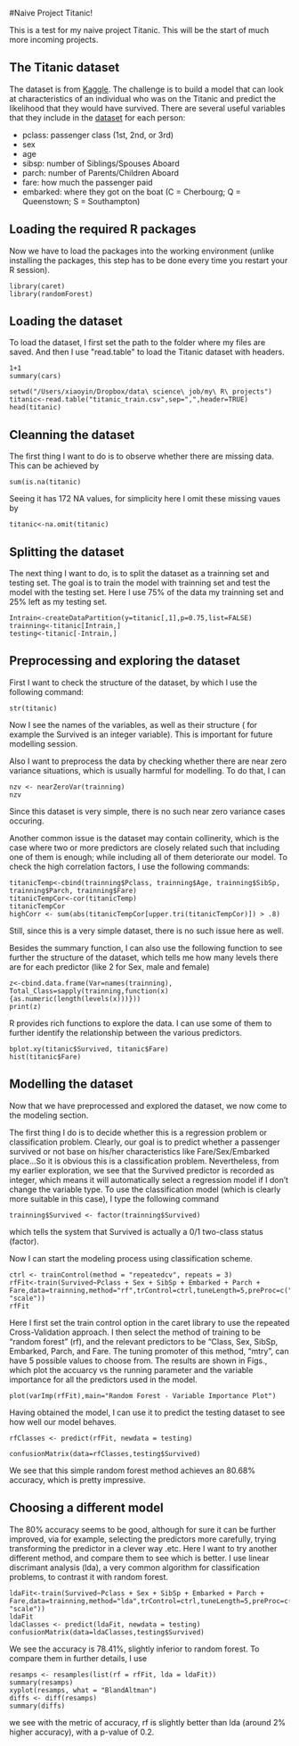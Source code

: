 
#Naive Project Titanic!

This is a test for my naive project Titanic. This will be the start of much more incoming projects.


## The Titanic dataset

The dataset is from [Kaggle](http://www.kaggle.com). The challenge is to build a model that can look at characteristics of an individual who was on the Titanic and predict the likelihood that they would have survived. There are several useful variables that they include in the [dataset](https://www.kaggle.com/c/titanic-gettingStarted) for each person: 
- pclass: passenger class (1st, 2nd, or 3rd)
- sex
- age
- sibsp: number of Siblings/Spouses Aboard
- parch: number of Parents/Children Aboard
- fare: how much the passenger paid
- embarked: where they got on the boat (C = Cherbourg; Q = Queenstown; S = Southampton)


## Loading the required R packages

Now we have to load the packages into the working environment (unlike installing the packages, this step has to be done every time you restart your R session).

```{r, warning = FALSE, message = FALSE}
library(caret)
library(randomForest)
```
## Loading the dataset

To load the dataset, I first set the path to the folder where my files are saved. And then I use "read.table" to load the Titanic dataset with headers.

```{r cars}
1+1
summary(cars)
```



```
setwd("/Users/xiaoyin/Dropbox/data\ science\ job/my\ R\ projects")
titanic<-read.table("titanic_train.csv",sep=",",header=TRUE)
head(titanic)
```
## Cleanning the dataset

The first thing I want to do is to observe whether there are missing data. This can be achieved by 
```
sum(is.na(titanic)
```
Seeing it has 172 NA values, for simplicity here I omit these missing vaues by
```
titanic<-na.omit(titanic)
```
## Splitting the dataset

The next thing I want to do, is to split the dataset as a trainning set and testing set. The goal is to train the model with trainning set and test the model with the testing set. Here I use 75% of the data my trainning set and 25% left as my testing set.

```
Intrain<-createDataPartition(y=titanic[,1],p=0.75,list=FALSE)
trainning<-titanic[Intrain,]
testing<-titanic[-Intrain,]
```

## Preprocessing and exploring the dataset

First I want to check the structure of the dataset, by which I use the following command:
```
str(titanic)
```
Now I see the names of the variables, as well as their structure ( for example the Survived is an integer variable). This is important for future modelling session.

Also I want to preprocess the data by checking whether there are near zero variance situations, which is usually harmful for modelling. To do that, I can
```
nzv <- nearZeroVar(trainning)
nzv
```
Since this dataset is very simple, there is no such near zero variance cases occuring. 

Another common issue is the dataset may contain collinerity, which is the case where two or more predictors are closely related such that including one of them is enough; while including all of them deteriorate our model. To check the  high correlation factors, I use the following commands:
```
titanicTemp<-cbind(trainning$Pclass, trainning$Age, trainning$SibSp, trainning$Parch, trainning$Fare)
titanicTempCor<-cor(titanicTemp)
titanicTempCor
highCorr <- sum(abs(titanicTempCor[upper.tri(titanicTempCor)]) > .8)
```
Still, since this is a very simple dataset, there is no such issue here as well.

Besides the summary function, I can also use the following function to see further the structure of the dataset, which tells me how many levels there are for each predictor (like 2 for Sex, male and female)
```
z<-cbind.data.frame(Var=names(trainning), Total_Class=sapply(trainning,function(x){as.numeric(length(levels(x)))}))
print(z)
```
R provides rich functions to explore the data. I can use some of them to further identify the relationship between the various predictors.
```
bplot.xy(titanic$Survived, titanic$Fare)
hist(titanic$Fare)
```

## Modelling the dataset

Now that we have preprocessed and explored the dataset, we now come to the modeling section.

The first thing I do is to decide whether this is a regression problem or classification problem. Clearly, our goal is to predict whether a passenger survived or not base on his/her characteristics like Fare/Sex/Embarked place…So it is obvious this is a classification problem. Nevertheless, from my earlier exploration, we see that the Survived predictor is recorded as integer, which means it will automatically select a regression model if I don’t change the variable type. To use the classification model (which is clearly more suitable in this case), I type the following command 
```
trainning$Survived <- factor(trainning$Survived)
```
which tells the system that Survived is actually a 0/1 two-class status (factor).

Now I can start the modeling process using classification scheme. 
```
ctrl <- trainControl(method = "repeatedcv", repeats = 3)
rfFit<-train(Survived~Pclass + Sex + SibSp + Embarked + Parch + Fare,data=trainning,method="rf",trControl=ctrl,tuneLength=5,preProc=c("center", "scale"))
rfFit
```
Here I first set the train control option in the caret library to use the repeated Cross-Validation approach. I then select the method of training to be “random forest” (rf), and the relevant predictors to be “Class, Sex, SibSp, Embarked, Parch, and Fare. The tuning promoter of this method, “mtry”, can have 5 possible values to choose from. The results are shown in Figs., which plot the accuarcy vs the running parameter and the variable importance for all the predictors used in the model.

```
plot(varImp(rfFit),main="Random Forest - Variable Importance Plot")
```



Having obtained the model, I can use it to predict the testing dataset to see how well our model behaves. 
```
rfClasses <- predict(rfFit, newdata = testing)

confusionMatrix(data=rfClasses,testing$Survived)
```
We see that this simple random forest method achieves an 80.68% accuracy, which is pretty impressive.


## Choosing a different model

The 80% accuracy seems to be good, although for sure it can be further improved, via for example, selecting the predictors more carefully, trying transforming the predictor in a clever way .etc. Here I want to try another different method, and compare them to see which is better. I use linear discrimant analysis (lda), a very common algorithm for classification problems, to contrast it with random forest.

```
ldaFit<-train(Survived~Pclass + Sex + SibSp + Embarked + Parch + Fare,data=trainning,method="lda",trControl=ctrl,tuneLength=5,preProc=c("center", "scale"))
ldaFit
ldaClasses <- predict(ldaFit, newdata = testing)
confusionMatrix(data=ldaClasses,testing$Survived)
```
We see the accuracy is 78.41%, slightly inferior to random forest. To compare them in further details, I use
```
resamps <- resamples(list(rf = rfFit, lda = ldaFit))
summary(resamps)
xyplot(resamps, what = "BlandAltman") 
diffs <- diff(resamps)
summary(diffs)
```
we see with the metric of accuracy, rf is slightly better than lda (around 2% higher accuracy), with a p-value of 0.2.




















